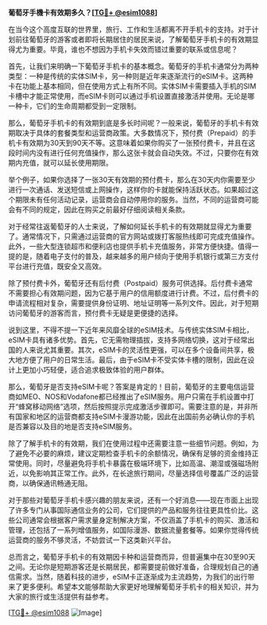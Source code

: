 **葡萄牙手機卡有效期多久？[[TG💪+ @esim1088](https://t.me/s/esim1088)]**

在当今这个高度互联的世界里，旅行、工作和生活都离不开手机卡的支持。对于计划前往葡萄牙的游客或者即将长期居住的居民来说，了解葡萄牙手机卡的有效期显得尤为重要。毕竟，谁也不想因为手机卡失效而错过重要的联系或信息呢？

首先，让我们来明确一下葡萄牙手机卡的基本概念。葡萄牙的手机卡通常分为两种类型：一种是传统的实体SIM卡，另一种则是近年来逐渐流行的eSIM卡。这两种卡在功能上基本相同，但在使用方式上有所不同。实体SIM卡需要插入手机的SIM卡槽中才能正常使用，而eSIM卡则可以通过手机设置直接激活并使用。无论是哪一种卡，它们的生命周期都受到一定限制。

那么，葡萄牙手机卡的有效期到底是多长时间呢？一般来说，葡萄牙的手机卡有效期取决于具体的套餐类型和运营商政策。大多数情况下，预付费（Prepaid）的手机卡有效期为30天到90天不等。这意味着如果你购买了一张预付费卡，并且在这段时间内没有进行任何充值操作，那么这张卡就会自动失效。不过，只要你在有效期内充值，就可以延长使用期限。

举个例子，如果你选择了一张30天有效期的预付费卡，那么在30天内你需要至少进行一次通话、发送短信或上网操作，这样你的卡就能保持活跃状态。如果超过这个期限未有任何活动记录，运营商会自动停用你的服务。当然，不同的运营商可能会有不同的规定，因此在购买之前最好仔细阅读相关条款。

对于经常往返葡萄牙的人士来说，了解如何延长手机卡的有效期就显得尤为重要了。通常情况下，只需通过运营商的官方网站或拨打客服热线即可完成充值操作。此外，一些大型连锁超市和便利店也提供手机卡充值服务，非常方便快捷。值得一提的是，随着电子支付的普及，越来越多的用户倾向于使用手机银行或第三方支付平台进行充值，既安全又高效。

除了预付费卡外，葡萄牙还有后付费（Postpaid）服务可供选择。后付费卡通常不需要担心有效期问题，因为它基于用户的信用额度进行计费。不过，后付费卡的申请流程相对复杂，需要提供身份证明、地址证明等一系列文件。因此，对于短期访问葡萄牙的游客而言，预付费卡无疑是更便捷的选择。

说到这里，不得不提一下近年来风靡全球的eSIM技术。与传统实体SIM卡相比，eSIM卡具有诸多优势。首先，它无需物理插拔，支持多网络切换，这对于经常出国的人来说尤其重要。其次，eSIM卡的灵活性更强，可以在多个设备间共享，极大地方便了用户的日常生活。最后，由于eSIM卡不受实体卡槽的限制，因此在设计上更加小巧轻便，适合追求极致体验的用户群体。

那么，葡萄牙是否支持eSIM卡呢？答案是肯定的！目前，葡萄牙的主要电信运营商如MEO、NOS和Vodafone都已经推出了eSIM服务。用户只需在手机设置中打开“蜂窝移动网络”选项，然后按照提示完成激活步骤即可。需要注意的是，并非所有国家和地区的运营商都支持eSIM卡漫游功能，因此在出国前务必确认你的手机是否兼容以及目的地是否支持eSIM服务。

除了了解手机卡的有效期，我们在使用过程中还需要注意一些细节问题。例如，为了避免不必要的麻烦，建议定期检查手机卡的余额情况，确保有足够的资金维持正常使用。同时，尽量避免将手机卡暴露在极端环境下，比如高温、潮湿或强磁场附近，以免影响其正常工作。此外，在长途旅行期间，尽量选择信号覆盖广泛的运营商，以确保通讯畅通无阻。

对于那些对葡萄牙手机卡感兴趣的朋友来说，还有一个好消息——现在市面上出现了许多专门从事国际通信业务的公司，它们提供的产品和服务往往更具性价比。这些公司通常会根据客户需求量身定制解决方案，不仅涵盖了手机卡的购买、激活和管理，还包括了一系列增值服务，如国际漫游、数据流量套餐等。如果你觉得传统运营商的服务不够灵活，不妨尝试一下这类新兴平台。

总而言之，葡萄牙手机卡的有效期因卡种和运营商而异，但普遍集中在30至90天之间。无论你是短期游客还是长期居民，都需要提前做好准备，合理规划自己的通信需求。当然，随着科技的进步，eSIM卡正逐渐成为主流趋势，为我们的出行带来了更多便利。希望本文能够帮助大家更好地理解葡萄牙手机卡的相关知识，并为大家的旅行或生活提供有益参考。

[[TG💪+ @esim1088](https://t.me/s/esim1088) ![Image](https://i.postimg.cc/4NQfJmqS/Snipaste-2025-05-13-00-14-12.png)]